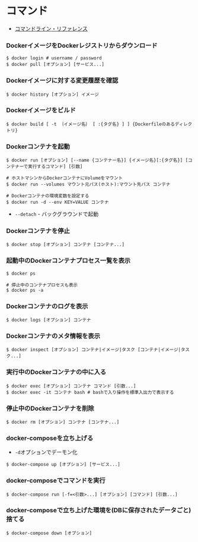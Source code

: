 # コマンド
- [コマンドライン・リファレンス](https://docs.docker.jp/compose/reference/toc.html)

### DockerイメージをDockerレジストリからダウンロード
```
$ docker login # username / password
$ docker pull [オプション] [サービス...]
```

### Dockerイメージに対する変更履歴を確認
```
$ docker history [オプション] イメージ
```

### Dockerイメージをビルド
```
$ docker build [ -t ｛イメージ名｝ [ :{タグ名} ] ] {Dockerfileのあるディレクトリ}
```

### Dockerコンテナを起動
```
$ docker run [オプション] [--name {コンテナー名}] {イメージ名}[:{タグ名}] [コンテナーで実行するコマンド] [引数]

# ホストマシンからDockerコンテナにVolumeをマウント
$ docker run --volumes マウント元パス(ホスト):マウント先パス コンテナ

# Dockerコンテナの環境変数を設定する
$ docker run -d --env KEY=VALUE コンテナ
```
- `--detach` - バックグラウンドで起動

### Dockerコンテナを停止
```
$ docker stop [オプション] コンテナ [コンテナ...]
```

### 起動中のDockerコンテナプロセス一覧を表示
```
$ docker ps

# 停止中のコンテナプロセスも表示
$ docker ps -a
```

### Dockerコンテナのログを表示
```
$ docker logs [オプション] コンテナ
```

### Dockerコンテナのメタ情報を表示
```
$ docker inspect [オプション] コンテナ|イメージ|タスク [コンテナ|イメージ|タスク...]
```

### 実行中のDockerコンテナの中に入る
```
$ docker exec [オプション] コンテナ コマンド [引数...]
$ docker exec -it コンテナ bash # bashで入り操作を標準入出力で表示する
```

### 停止中のDockerコンテナを削除
```
$ docker rm [オプション] コンテナ [コンテナ...]
```

### docker-composeを立ち上げる
- `-d`オプションでデーモン化
```
$ docker-compose up [オプション] [サービス...]
```

### docker-composeでコマンドを実行
```
$ docker-compose run [-f=<引数>...] [オプション] [コマンド] [引数...]
```

### docker-composeで立ち上げた環境を(DBに保存されたデータごと)捨てる
```
$ docker-compose down [オプション]
```
